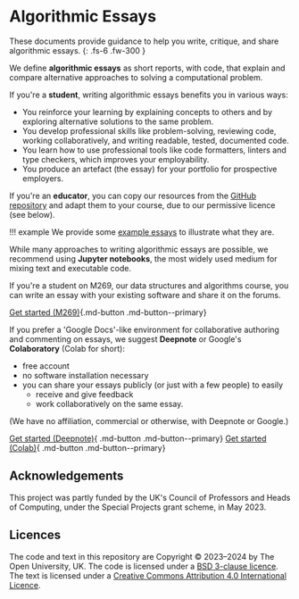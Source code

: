 
# Algorithmic Essays

These documents provide guidance to help you write, critique, and share algorithmic essays.
{: .fs-6 .fw-300 }

We define **algorithmic essays** as short reports, with code, that
explain and compare alternative approaches to solving a computational problem.

If you're a **student**, writing algorithmic essays benefits you in various ways:

- You reinforce your learning by explaining concepts to others and
  by exploring alternative solutions to the same problem.
- You develop professional skills like problem-solving, reviewing code,
  working collaboratively, and writing readable, tested, documented code.
- You learn how to use professional tools like code formatters, linters and
  type checkers, which improves your employability.
- You produce an artefact (the essay) for your portfolio for prospective employers.

If you're an **educator**, you can copy our resources from the
[GitHub repository](https://github.com/dsa-ou/algoesup) and
adapt them to your course, due to our permissive licence (see below).

!!! example
    We provide some [example essays](example-essays.md) to illustrate what they are.

While many approaches to writing algorithmic essays are possible, we recommend
using **Jupyter notebooks**, the most widely used medium for mixing text and executable code.

If you're a student on M269, our data structures and algorithms course,
you can write an essay with your existing software and share it on the forums.

[Get started (M269)](getting-started-m269.md){.md-button .md-button--primary}

If you prefer a 'Google Docs'-like environment for collaborative
authoring and commenting on essays, we suggest **Deepnote** or 
Google's **Colaboratory** (Colab for short):

- free account
- no software installation necessary
- you can share your essays publicly (or just with a few people) to easily
    - receive and give feedback
    - work collaboratively on the same essay.

(We have no affiliation, commercial or otherwise, with Deepnote or Google.)

[Get started (Deepnote)](getting-started.md){ .md-button .md-button--primary}
[Get started (Colab)](getting-started-colab.md){ .md-button .md-button--primary}

## Acknowledgements

This project was partly funded by the UK's Council of Professors and Heads of Computing,
under the Special Projects grant scheme, in May 2023.

## Licences

The code and text in this repository are
Copyright © 2023–2024 by The Open University, UK.
The code is licensed under a
[BSD 3-clause licence](https://github.com/dsa-ou/algoesup/blob/main/LICENSE).
The text is licensed under a
[Creative Commons Attribution 4.0 International Licence](http://creativecommons.org/licenses/by/4.0).